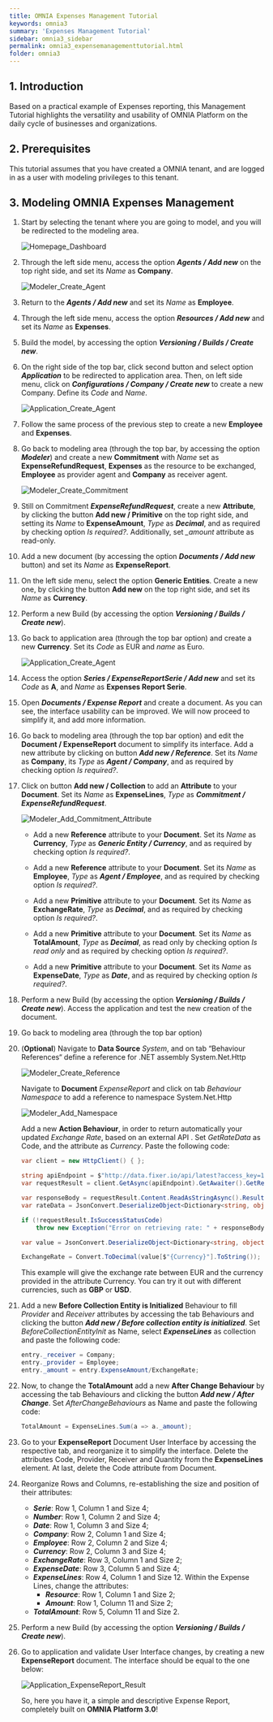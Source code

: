 ```yaml
---
title: OMNIA Expenses Management Tutorial
keywords: omnia3
summary: 'Expenses Management Tutorial'
sidebar: omnia3_sidebar
permalink: omnia3_expensemanagementtutorial.html
folder: omnia3
---
```


## 1. Introduction

Based on a practical example of Expenses reporting, this Management Tutorial highlights the versatility and usability of OMNIA Platform on the daily cycle of businesses and organizations.

## 2. Prerequisites

This tutorial assumes that you have created a OMNIA tenant, and are logged in as a user with modeling privileges to this tenant.

## 3. Modeling OMNIA Expenses Management

1.  Start by selecting the tenant where you are going to model, and you will be redirected to the modeling area.

    ![Homepage_Dashboard](/images/tutorials/beginner/Modeler-Homepage.PNG)

2.  Through the left side menu, access the option **_Agents / Add new_** on the top right side, and set its _Name_ as **Company**.

    ![Modeler_Create_Agent](/images/tutorials/expensemanagement/Modeler-Add-Agent.PNG)

3.  Return to the **_Agents / Add new_** and set its _Name_ as **Employee**.

4.  Through the left side menu, access the option **_Resources / Add new_** and set its _Name_ as **Expenses**.

5.  Build the model, by accessing the option **_Versioning / Builds / Create new_**.

6.  On the right side of the top bar, click second button and select option **_Application_** to be redirected to application area. Then, on left side menu, click on **_Configurations / Company / Create new_** to create a new Company. Define its _Code_ and _Name_.

    ![Application_Create_Agent](/images/tutorials/expensemanagement/Application-Add-Agent.PNG)

7.  Follow the same process of the previous step to create a new **Employee** and **Expenses**.

8.  Go back to modeling area (through the top bar, by accessing the option **_Modeler_**) and create a new **Commitment** with _Name_ set as **ExpenseRefundRequest**, **Expenses** as the resource to be exchanged, **Employee** as provider agent and **Company** as receiver agent.

    ![Modeler_Create_Commitment](/images/tutorials/expensemanagement/Modeler-Add-Commitment.PNG)

9.  Still on Commitment **_ExpenseRefundRequest_**, create a new **Attribute**, by clicking the button **Add new / Primitive** on the top right side, and setting its _Name_ to **ExpenseAmount**, _Type_ as **_Decimal_**, and as required by checking option _Is required?_. Additionally, set _\_amount_ attribute as read-only.

10. Add a new document (by accessing the option **_Documents / Add new_** button) and set its _Name_ as **ExpenseReport**.

11. On the left side menu, select the option **Generic Entities**. Create a new one, by clicking the button **Add new** on the top right side, and set its _Name_ as **Currency**.

12. Perform a new Build (by accessing the option **_Versioning / Builds / Create new_**).

13. Go back to application area (through the top bar option) and create a new **Currency**. Set its _Code_ as EUR and _name_ as Euro.

    ![Application_Create_Agent](/images/tutorials/expensemanagement/Application-Create-Currency.PNG)

14. Access the option **_Series / ExpenseReportSerie / Add new_** and set its _Code_ as **A**, and _Name_ as **Expenses Report Serie**.

15. Open **_Documents / Expense Report_** and create a document. As you can see, the interface usability can be improved. We will now proceed to simplify it, and add more information.

16. Go back to modeling area (through the top bar option) and edit the **Document / ExpenseReport** document to simplify its interface. Add a new attribute by clicking on button **_Add new / Reference_**. Set its _Name_ as **Company**, its _Type_ as **_Agent / Company_**, and as required by checking option _Is required?_.

17. Click on button **Add new / Collection** to add an **Attribute** to your **Document**. Set its _Name_ as **ExpenseLines**, _Type_ as **_Commitment / ExpenseRefundRequest_**.

    ![Modeler_Add_Commitment_Attribute](/images/tutorials/expensemanagement/Modeler-Add-ExpenseReport-ExpenseRefundRequest.PNG)

    - Add a new **Reference** attribute to your **Document**. Set its _Name_ as **Currency**, _Type_ as **_Generic Entity / Currency_**, and as required by checking option _Is required?_.

    - Add a new **Reference** attribute to your **Document**. Set its _Name_ as **Employee**, _Type_ as **_Agent / Employee_**, and as required by checking option _Is required?_.

    - Add a new **Primitive** attribute to your **Document**. Set its _Name_ as **ExchangeRate**, _Type_ as **_Decimal_**, and as required by checking option _Is required?_.

    - Add a new **Primitive** attribute to your **Document**. Set its _Name_ as **TotalAmount**, _Type_ as **_Decimal_**, as read only by checking option _Is read only_ and as required by checking option _Is required?_.

    - Add a new **Primitive** attribute to your **Document**. Set its _Name_ as **ExpenseDate**, _Type_ as **_Date_**, and as required by checking option _Is required?_.

18. Perform a new Build (by accessing the option **_Versioning / Builds / Create new_**). Access the application and test the new creation of the document.

19. Go back to modeling area (through the top bar option)

20. (**Optional**) Navigate to **Data Source** _System_, and on tab “Behaviour References“ define a reference for .NET assembly System.Net.Http

    ![Modeler_Create_Reference](/images/tutorials/expensemanagement/Modeler-Add-Behaviour-Dependency.PNG)

    Navigate to **Document** _ExpenseReport_ and click on tab _Behaviour Namespace_ to add a reference to namespace System.Net.Http

    ![Modeler_Add_Namespace](/images/tutorials/expensemanagement/Modeler-ExpenseReport-Add-Namespace.PNG)

    Add a new **Action Behaviour**, in order to return automatically your updated _Exchange Rate_, based on an external API . Set _GetRateData_ as Code, and the attribute as _Currency_. Paste the following code:

    ```C#
    var client = new HttpClient() { };

    string apiEndpoint = $"http://data.fixer.io/api/latest?access_key=13854a5cc70cff0901740c1a7ac3c5b3&symbols={Currency}";
    var requestResult = client.GetAsync(apiEndpoint).GetAwaiter().GetResult();

    var responseBody = requestResult.Content.ReadAsStringAsync().Result;
    var rateData = JsonConvert.DeserializeObject<Dictionary<string, object>>(responseBody);

    if (!requestResult.IsSuccessStatusCode)
        throw new Exception("Error on retrieving rate: " + responseBody);

    var value = JsonConvert.DeserializeObject<Dictionary<string, object>>(rateData["rates"].ToString());

    ExchangeRate = Convert.ToDecimal(value[$"{Currency}"].ToString());
    ```

    This example will give the exchange rate between EUR and the currency provided in the attribute Currency. You can try it out with different currencies, such as **GBP** or **USD**.

21. Add a new **Before Collection Entity is Initialized** Behaviour to fill _Provider_ and _Receiver_ attributes by accessing the tab Behaviours and clicking the button **_Add new / Before collection entity is initialized_**. Set _BeforeCollectionEntityInit_ as Name, select **_ExpenseLines_** as collection and paste the following code:

    ```C#
    entry._receiver = Company;
    entry._provider = Employee;
    entry._amount = entry.ExpenseAmount/ExchangeRate;
    ```

22. Now, to change the **TotalAmount** add a new **After Change Behaviour** by accessing the tab Behaviours and clicking the button **_Add new / After Change_**. Set _AfterChangeBehaviours_ as Name and paste the following code:

    ```C#
    TotalAmount = ExpenseLines.Sum(a => a._amount);
    ```

23. Go to your **ExpenseReport** Document User Interface by accessing the respective tab, and reorganize it to simplify the interface. Delete the attributes Code, Provider, Receiver and Quantity from the **ExpenseLines** element. At last, delete the Code attribute from Document.

24. Reorganize Rows and Columns, re-establishing the size and position of their attributes:

    - **_Serie_**: Row 1, Column 1 and Size 4;
    - **_Number_**: Row 1, Column 2 and Size 4;
    - **_Date_**: Row 1, Column 3 and Size 4;
    - **_Company_**: Row 2, Column 1 and Size 4;
    - **_Employee_**: Row 2, Column 2 and Size 4;
    - **_Currency_**: Row 2, Column 3 and Size 4;
    - **_ExchangeRate_**: Row 3, Column 1 and Size 2;
    - **_ExpenseDate_**: Row 3, Column 5 and Size 4;
    - **_ExpenseLines_**: Row 4, Column 1 and Size 12. Within the Expense Lines, change the attributes:
      - **_Resource_**: Row 1, Column 1 and Size 2;
      - **_Amount_**: Row 1, Column 11 and Size 2;
    - **_TotalAmount_**: Row 5, Column 11 and Size 2.

25. Perform a new Build (by accessing the option **_Versioning / Builds / Create new_**).

26. Go to application and validate User Interface changes, by creating a new **ExpenseReport** document. The interface should be equal to the one below:

    ![Application_ExpenseReport_Result](/images/tutorials/expensemanagement/Application-ExpenseReport-Result.PNG)

    So, here you have it, a simple and descriptive Expense Report, completely built on **OMNIA Platform 3.0**!
